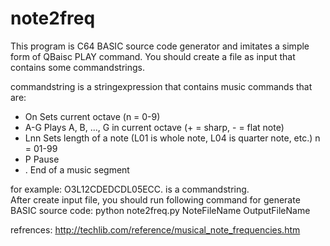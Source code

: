 # note2freq

This program is C64 BASIC source code generator and imitates a simple form of QBaisc PLAY command. You should create a file as input that contains some commandstrings.  <br>

commandstring is a stringexpression that contains music commands that are:<br>

- On	Sets current octave (n = 0-9)
- A-G	Plays A, B, ..., G in current octave (+ = sharp, - = flat note)
- Lnn	Sets length of a note (L01 is whole note, L04 is quarter note, etc.) n = 01-99
- P		Pause  
- .		End of a music segment

for example: O3L12CDEDCDL05ECC. is a commandstring. <br>
After create input file, you should run following command for generate BASIC source code: 
python note2freq.py NoteFileName OutputFileName

refrences:
http://techlib.com/reference/musical_note_frequencies.htm